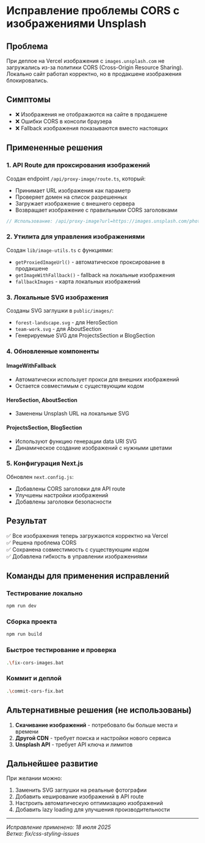 # Исправление проблемы CORS с изображениями Unsplash

## Проблема
При деплое на Vercel изображения с `images.unsplash.com` не загружались из-за политики CORS (Cross-Origin Resource Sharing). Локально сайт работал корректно, но в продакшене изображения блокировались.

## Симптомы
- ❌ Изображения не отображаются на сайте в продакшене
- ❌ Ошибки CORS в консоли браузера
- ❌ Fallback изображения показываются вместо настоящих

## Примененные решения

### 1. API Route для проксирования изображений
Создан endpoint `/api/proxy-image/route.ts`, который:
- Принимает URL изображения как параметр
- Проверяет домен на список разрешенных
- Загружает изображение с внешнего сервера
- Возвращает изображение с правильными CORS заголовками

```typescript
// Использование: /api/proxy-image?url=https://images.unsplash.com/photo-123...
```

### 2. Утилита для управления изображениями
Создан `lib/image-utils.ts` с функциями:
- `getProxiedImageUrl()` - автоматическое проксирование в продакшене
- `getImageWithFallback()` - fallback на локальные изображения
- `fallbackImages` - карта локальных изображений

### 3. Локальные SVG изображения
Созданы SVG заглушки в `public/images/`:
- `forest-landscape.svg` - для HeroSection
- `team-work.svg` - для AboutSection
- Генерируемые SVG для ProjectsSection и BlogSection

### 4. Обновленные компоненты

#### ImageWithFallback
- Автоматически использует прокси для внешних изображений
- Остается совместимым с существующим кодом

#### HeroSection, AboutSection
- Заменены Unsplash URL на локальные SVG

#### ProjectsSection, BlogSection
- Используют функцию генерации data URI SVG
- Динамическое создание изображений с нужными цветами

### 5. Конфигурация Next.js
Обновлен `next.config.js`:
- Добавлены CORS заголовки для API route
- Улучшены настройки изображений
- Добавлены заголовки безопасности

## Результат
✅ Все изображения теперь загружаются корректно на Vercel  
✅ Решена проблема CORS  
✅ Сохранена совместимость с существующим кодом  
✅ Добавлена гибкость в управлении изображениями  

## Команды для применения исправлений

### Тестирование локально
```bash
npm run dev
```

### Сборка проекта
```bash
npm run build
```

### Быстрое тестирование и проверка
```bash
.\fix-cors-images.bat
```

### Коммит и деплой
```bash
.\commit-cors-fix.bat
```

## Альтернативные решения (не использованы)

1. **Скачивание изображений** - потребовало бы больше места и времени
2. **Другой CDN** - требует поиска и настройки нового сервиса
3. **Unsplash API** - требует API ключа и лимитов

## Дальнейшее развитие

При желании можно:
1. Заменить SVG заглушки на реальные фотографии
2. Добавить кеширование изображений в API route
3. Настроить автоматическую оптимизацию изображений
4. Добавить lazy loading для улучшения производительности

---
*Исправление применено: 18 июля 2025*  
*Ветка: fix/css-styling-issues*
